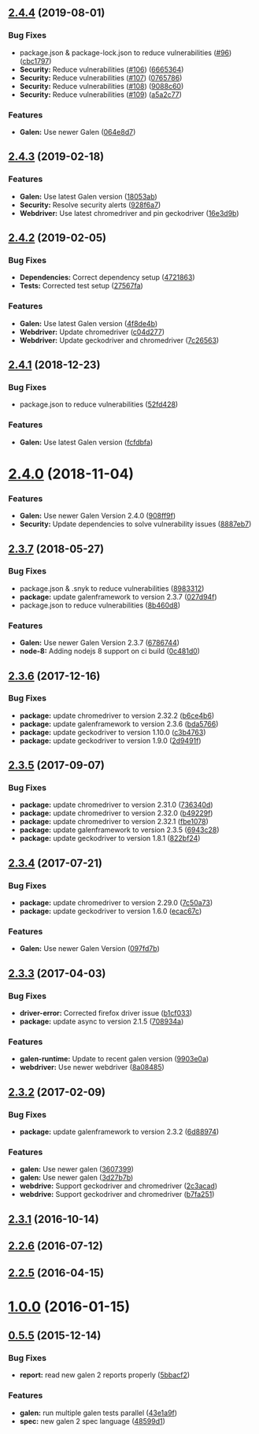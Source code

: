 ## [2.4.4](https://github.com/hypery2k/grunt-galenframework/compare/v2.4.3...v2.4.4) (2019-08-01)


### Bug Fixes

* package.json & package-lock.json to reduce vulnerabilities ([#96](https://github.com/hypery2k/grunt-galenframework/issues/96)) ([cbc1797](https://github.com/hypery2k/grunt-galenframework/commit/cbc1797))
* **Security:** Reduce vulnerabilities ([#106](https://github.com/hypery2k/grunt-galenframework/issues/106)) ([6665364](https://github.com/hypery2k/grunt-galenframework/commit/6665364))
* **Security:** Reduce vulnerabilities ([#107](https://github.com/hypery2k/grunt-galenframework/issues/107)) ([0765786](https://github.com/hypery2k/grunt-galenframework/commit/0765786))
* **Security:** Reduce vulnerabilities ([#108](https://github.com/hypery2k/grunt-galenframework/issues/108)) ([9088c60](https://github.com/hypery2k/grunt-galenframework/commit/9088c60))
* **Security:** Reduce vulnerabilities ([#109](https://github.com/hypery2k/grunt-galenframework/issues/109)) ([a5a2c77](https://github.com/hypery2k/grunt-galenframework/commit/a5a2c77))


### Features

* **Galen:** Use newer Galen ([064e8d7](https://github.com/hypery2k/grunt-galenframework/commit/064e8d7))



## [2.4.3](https://github.com/hypery2k/grunt-galenframework/compare/v2.4.2...v2.4.3) (2019-02-18)


### Features

* **Galen:** Use latest Galen version ([18053ab](https://github.com/hypery2k/grunt-galenframework/commit/18053ab))
* **Security:** Resolve security alerts ([928f6a7](https://github.com/hypery2k/grunt-galenframework/commit/928f6a7))
* **Webdriver:** Use latest chromedriver and pin geckodriver ([16e3d9b](https://github.com/hypery2k/grunt-galenframework/commit/16e3d9b))



## [2.4.2](https://github.com/hypery2k/grunt-galenframework/compare/v2.4.1...v2.4.2) (2019-02-05)


### Bug Fixes

* **Dependencies:** Correct dependency setup ([4721863](https://github.com/hypery2k/grunt-galenframework/commit/4721863))
* **Tests:** Corrected test setup ([27567fa](https://github.com/hypery2k/grunt-galenframework/commit/27567fa))


### Features

* **Galen:** Use latest Galen version ([4f8de4b](https://github.com/hypery2k/grunt-galenframework/commit/4f8de4b))
* **Webdriver:** Update chromedriver ([c04d277](https://github.com/hypery2k/grunt-galenframework/commit/c04d277))
* **Webdriver:** Update geckodriver and chromedriver ([7c26563](https://github.com/hypery2k/grunt-galenframework/commit/7c26563))



## [2.4.1](https://github.com/hypery2k/grunt-galenframework/compare/v2.4.0...v2.4.1) (2018-12-23)


### Bug Fixes

* package.json to reduce vulnerabilities ([52fd428](https://github.com/hypery2k/grunt-galenframework/commit/52fd428))


### Features

* **Galen:** Use latest Galen version ([fcfdbfa](https://github.com/hypery2k/grunt-galenframework/commit/fcfdbfa))



# [2.4.0](https://github.com/hypery2k/grunt-galenframework/compare/v2.3.7...v2.4.0) (2018-11-04)


### Features

* **Galen:** Use newer Galen Version 2.4.0 ([908ff9f](https://github.com/hypery2k/grunt-galenframework/commit/908ff9f))
* **Security:** Update dependencies to solve vulnerability issues ([8887eb7](https://github.com/hypery2k/grunt-galenframework/commit/8887eb7))



## [2.3.7](https://github.com/hypery2k/grunt-galenframework/compare/v2.3.6...v2.3.7) (2018-05-27)


### Bug Fixes

* package.json & .snyk to reduce vulnerabilities ([8983312](https://github.com/hypery2k/grunt-galenframework/commit/8983312))
* **package:** update galenframework to version 2.3.7 ([027d94f](https://github.com/hypery2k/grunt-galenframework/commit/027d94f))
* package.json to reduce vulnerabilities ([8b460d8](https://github.com/hypery2k/grunt-galenframework/commit/8b460d8))


### Features

* **Galen:** Use newer Galen Version 2.3.7 ([6786744](https://github.com/hypery2k/grunt-galenframework/commit/6786744))
* **node-8:** Adding nodejs 8 support on ci build ([0c481d0](https://github.com/hypery2k/grunt-galenframework/commit/0c481d0))



## [2.3.6](https://github.com/hypery2k/grunt-galenframework/compare/v2.3.5...v2.3.6) (2017-12-16)


### Bug Fixes

* **package:** update chromedriver to version 2.32.2 ([b6ce4b6](https://github.com/hypery2k/grunt-galenframework/commit/b6ce4b6))
* **package:** update galenframework to version 2.3.6 ([bda5766](https://github.com/hypery2k/grunt-galenframework/commit/bda5766))
* **package:** update geckodriver to version 1.10.0 ([c3b4763](https://github.com/hypery2k/grunt-galenframework/commit/c3b4763))
* **package:** update geckodriver to version 1.9.0 ([2d9491f](https://github.com/hypery2k/grunt-galenframework/commit/2d9491f))



## [2.3.5](https://github.com/hypery2k/grunt-galenframework/compare/v2.3.4...v2.3.5) (2017-09-07)


### Bug Fixes

* **package:** update chromedriver to version 2.31.0 ([736340d](https://github.com/hypery2k/grunt-galenframework/commit/736340d))
* **package:** update chromedriver to version 2.32.0 ([b49229f](https://github.com/hypery2k/grunt-galenframework/commit/b49229f))
* **package:** update chromedriver to version 2.32.1 ([fbe1078](https://github.com/hypery2k/grunt-galenframework/commit/fbe1078))
* **package:** update galenframework to version 2.3.5 ([6943c28](https://github.com/hypery2k/grunt-galenframework/commit/6943c28))
* **package:** update geckodriver to version 1.8.1 ([822bf24](https://github.com/hypery2k/grunt-galenframework/commit/822bf24))



## [2.3.4](https://github.com/hypery2k/grunt-galenframework/compare/v2.3.3...v2.3.4) (2017-07-21)


### Bug Fixes

* **package:** update chromedriver to version 2.29.0 ([7c50a73](https://github.com/hypery2k/grunt-galenframework/commit/7c50a73))
* **package:** update geckodriver to version 1.6.0 ([ecac67c](https://github.com/hypery2k/grunt-galenframework/commit/ecac67c))


### Features

* **Galen:** Use newer Galen Version ([097fd7b](https://github.com/hypery2k/grunt-galenframework/commit/097fd7b))



## [2.3.3](https://github.com/hypery2k/grunt-galenframework/compare/v2.3.2...v2.3.3) (2017-04-03)


### Bug Fixes

* **driver-error:** Corrected firefox driver issue ([b1cf033](https://github.com/hypery2k/grunt-galenframework/commit/b1cf033))
* **package:** update async to version 2.1.5 ([708934a](https://github.com/hypery2k/grunt-galenframework/commit/708934a))


### Features

* **galen-runtime:** Update to recent galen version ([9903e0a](https://github.com/hypery2k/grunt-galenframework/commit/9903e0a))
* **webdriver:** Use newer webdriver ([8a08485](https://github.com/hypery2k/grunt-galenframework/commit/8a08485))



## [2.3.2](https://github.com/hypery2k/grunt-galenframework/compare/v2.3.1...v2.3.2) (2017-02-09)


### Bug Fixes

* **package:** update galenframework to version 2.3.2 ([6d88974](https://github.com/hypery2k/grunt-galenframework/commit/6d88974))


### Features

* **galen:** Use newer galen ([3607399](https://github.com/hypery2k/grunt-galenframework/commit/3607399))
* **galen:** Use newer galen ([3d27b7b](https://github.com/hypery2k/grunt-galenframework/commit/3d27b7b))
* **webdrive:** Support geckodriver and chromedriver ([2c3acad](https://github.com/hypery2k/grunt-galenframework/commit/2c3acad))
* **webdrive:** Support geckodriver and chromedriver ([b7fa251](https://github.com/hypery2k/grunt-galenframework/commit/b7fa251))



## [2.3.1](https://github.com/hypery2k/grunt-galenframework/compare/v2.3.0...v2.3.1) (2016-10-14)



## [2.2.6](https://github.com/hypery2k/grunt-galenframework/compare/v2.2.5...v2.2.6) (2016-07-12)



## [2.2.5](https://github.com/hypery2k/grunt-galenframework/compare/v2.2.3...v2.2.5) (2016-04-15)



# [1.0.0](https://github.com/hypery2k/grunt-galenframework/compare/v0.5.5...v1.0.0) (2016-01-15)



## [0.5.5](https://github.com/hypery2k/grunt-galenframework/compare/48599d1...v0.5.5) (2015-12-14)


### Bug Fixes

* **report:** read new galen 2 reports properly ([5bbacf2](https://github.com/hypery2k/grunt-galenframework/commit/5bbacf2))


### Features

* **galen:** run multiple galen tests parallel ([43e1a9f](https://github.com/hypery2k/grunt-galenframework/commit/43e1a9f))
* **spec:** new galen 2 spec language ([48599d1](https://github.com/hypery2k/grunt-galenframework/commit/48599d1))



